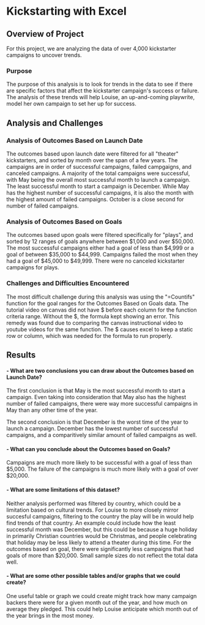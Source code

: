 # Kickstarting with Excel

## Overview of Project

For this project, we are analyzing the data of over 4,000 kickstarter campaigns to uncover trends.

### Purpose

The purpose of this analysis is to look for trends in the data to see if there are specific factors that affect the kickstarter campaign's success or failure.
The analysis of these trends will help Louise, an up-and-coming playwrite, model her own campaign to set her up for success.

## Analysis and Challenges

### Analysis of Outcomes Based on Launch Date

The outcomes based upon launch date were filtered for all "theater" kickstarters, and sorted by month over the span of a few years.
The campaigns are in order of successful campaigns, failed campgaigns, and canceled campaigns. 
A majority of the total campaigns were successful, with May being the overall most successful month to launch a campaign. 
The least successful month to start a campaign is December.
While May has the highest number of successful campaigns, it is also the month with the highest amount of failed campaigns. 
October is a close second for number of failed campaigns.

### Analysis of Outcomes Based on Goals

The outcomes based upon goals were filtered specifically for "plays", and sorted by 12 ranges of goals anywhere between $1,000 and over $50,000. 
The most successful campaigns either had a goal of less than $4,999 or a goal of between $35,000 to $44,999.
Campaigns failed the most when they had a goal of $45,000 to $49,999.
There were no canceled kickstarter campaigns for plays.

### Challenges and Difficulties Encountered

The most difficult challenge during this analysis was using the "=Countifs" function for the goal ranges for the Outcomes Based on Goals data.
The tutorial video on canvas did not have $ before each column for the function criteria range. Without the $, the formula kept showing an error.
This remedy was found due to comparing the canvas instructional video to youtube videos for the same function. 
The $ causes excel to keep a static row or column, which was needed for the formula to run properly.

## Results

#### - What are two conclusions you can draw about the Outcomes based on Launch Date?
The first conclusion is that May is the most successful month to start a campaign. 
Even taking into consideration that May also has the highest number of failed campaigns, there were way more successful campaigns in May than any other time of the year.

The second conclusion is that December is the worst time of the year to launch a campaign.
December has the lowest number of successful campaigns, and a comparitively similar amount of failed campaigns as well.

#### - What can you conclude about the Outcomes based on Goals?
Campaigns are much more likely to be successful with a goal of less than $5,000. The failure of the campaigns is much more likely with a goal of over $20,000.

#### - What are some limitations of this dataset?
Neither analysis performed was filtered by country, which could be a limitation based on cultural trends. 
For Louise to more closely mirror succesful campaigns, filtering to the country the play will be in would help find trends of that country.
An example could include how the least successful month was December, but this could be because a huge holiday in primarily Christian countries would be Christmas, and people celebrating that holiday may be less likely to attend a theater during this time.
For the outcomes based on goal, there were significantly less campaigns that had goals of more than $20,000. Small sample sizes do not reflect the total data well.

#### - What are some other possible tables and/or graphs that we could create?
One useful table or graph we could create might track how many campaign backers there were for a given month out of the year, and how much on average they pledged.
This could help Louise anticipate which month out of the year brings in the most money.
